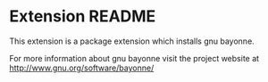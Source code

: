 # Extension README

This extension is a package extension which installs gnu bayonne.

For more information about gnu bayonne visit the project website at
http://www.gnu.org/software/bayonne/

